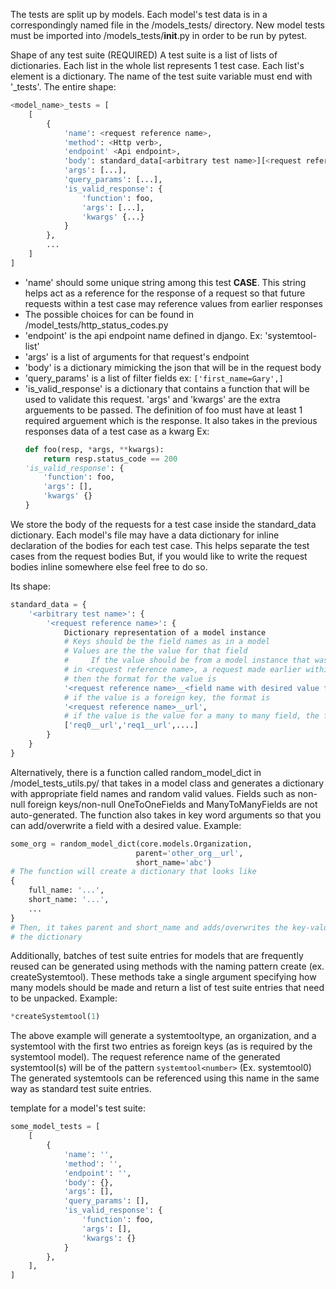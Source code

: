 The tests are split up by models. Each model's test data is in a correspondingly named file 
in the /models_tests/ directory. New model tests must be imported into /models_tests/__init__.py 
in order to be run by pytest. 


Shape of any test suite (REQUIRED)
A test suite is a list of lists of dictionaries. Each list in the whole list
represents 1 test case. Each list's element is a dictionary. The name of the 
test suite variable must end with '_tests'. The entire shape:

```python
<model_name>_tests = [
    [
        {
            'name': <request reference name>,
            'method': <Http verb>,
            'endpoint' <Api endpoint>,
            'body': standard_data[<arbitrary test name>][<request reference name>],
            'args': [...],
            'query_params': [...],
            'is_valid_response': {
                'function': foo,
                'args': [...],
                'kwargs' {...}
            }
        },
        ...
    ]
]
```

*  'name' should some unique string among this test **CASE**. This string helps
    act as a reference for the response of a request so that future requests 
    within a test case may reference values from earlier responses
*  The possible choices for <Http verb> can be found in /model_tests/http_status_codes.py
*  'endpoint' is the api endpoint name defined in django. Ex: 'systemtool-list'
*  'args' is a list of arguments for that request's endpoint
*  'body' is a dictionary mimicking the json that will be in the request body
*  'query_params' is a list of filter fields ex: `['first_name=Gary',]`
*  'is_valid_response' is a dictionary that contains a function that will be used 
    to validate this request. 'args' and 'kwargs' are the extra arguements to be 
    passed. The definition of foo must have at least 1 required arguement which is
    the response. It also takes in the previous responses data of a test case as a
    kwarg
    Ex:     
    ```python
    def foo(resp, *args, **kwargs):
        return resp.status_code == 200
    'is_valid_response': {
        'function': foo,
        'args': [],
        'kwargs' {}
    }
    ```
            
We store the body of the requests for a test case inside the standard_data dictionary.
Each model's file may have a data dictionary for inline declaration of the bodies
for each test case. This helps separate the test cases from the request bodies
But, if you would like to write the request bodies inline somewhere else feel free
to do so.

Its shape:

```python
standard_data = {
    '<arbitrary test name>': {
        '<request reference name>': {
            Dictionary representation of a model instance 
            # Keys should be the field names as in a model
            # Values are the the value for that field
            #     If the value should be from a model instance that was posted
            # in <request reference name>, a request made earlier within this test case,
            # then the format for the value is 
            '<request reference name>__<field name with desired value from previous response>',
            # if the value is a foreign key, the format is 
            '<request reference name>__url',
            # if the value is the value for a many to many field, the format is
            ['req0__url','req1__url',....]
        }
    }
}
```

Alternatively, there is a function called random_model_dict in /model_tests_utils.py/ 
that takes in a model class and generates a dictionary with appropriate field names
and random valid values. Fields such as non-null foreign keys/non-null OneToOneFields and 
ManyToManyFields are not auto-generated. The function also takes in key word 
arguments so that you can add/overwrite a field with a desired value.
Example:
```python
some_org = random_model_dict(core.models.Organization,
                            parent='other_org__url',
                            short_name='abc')
# The function will create a dictionary that looks like 
{
    full_name: '...',
    short_name: '...',
    ...
}
# Then, it takes parent and short_name and adds/overwrites the key-value pair in 
# the dictionary
```

Additionally, batches of test suite entries for models that are frequently reused 
can be generated using methods with the naming pattern create<modelname> 
(ex. createSystemtool). These methods take a single argument specifying how many
models should be made and return a list of test suite entries that need to be unpacked.
Example:
```python
*createSystemtool(1)
```

The above example will generate a systemtooltype, an organization, and a systemtool with 
the first two entries as foreign keys (as is required by the systemtool model). The request reference
name of the generated systemtool(s) will be of the pattern `systemtool<number>` (Ex. systemtool0)
The generated systemtools can be referenced using this name in the same way as standard test 
suite entries.



template for a model's test suite: 

```python
some_model_tests = [
    [
        {
            'name': '',
            'method': '',
            'endpoint': '',
            'body': {},
            'args': [],
            'query_params': [],
            'is_valid_response': {
                'function': foo,
                'args': [],
                'kwargs': {}
            }
        },
    ],
]
```